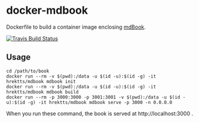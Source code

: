 # docker-mdbook

Dockerfile to build a container image enclosing [mdBook](https://github.com/azerupi/mdBook).

[![Travis Build Status](https://travis-ci.org/hrektts/docker-mdbook.svg?branch=master)](https://travis-ci.org/hrektts/docker-mdbook)

## Usage

``` shell
cd /path/to/book
docker run --rm -v $(pwd):/data -u $(id -u):$(id -g) -it hrektts/mdbook mdbook init
docker run --rm -v $(pwd):/data -u $(id -u):$(id -g) -it hrektts/mdbook mdbook build
docker run --rm -p 3000:3000 -p 3001:3001 -v $(pwd):/data -u $(id -u):$(id -g) -it hrektts/mdbook mdbook serve -p 3000 -n 0.0.0.0
```

When you run these command, the book is served at http://localhost:3000 .

